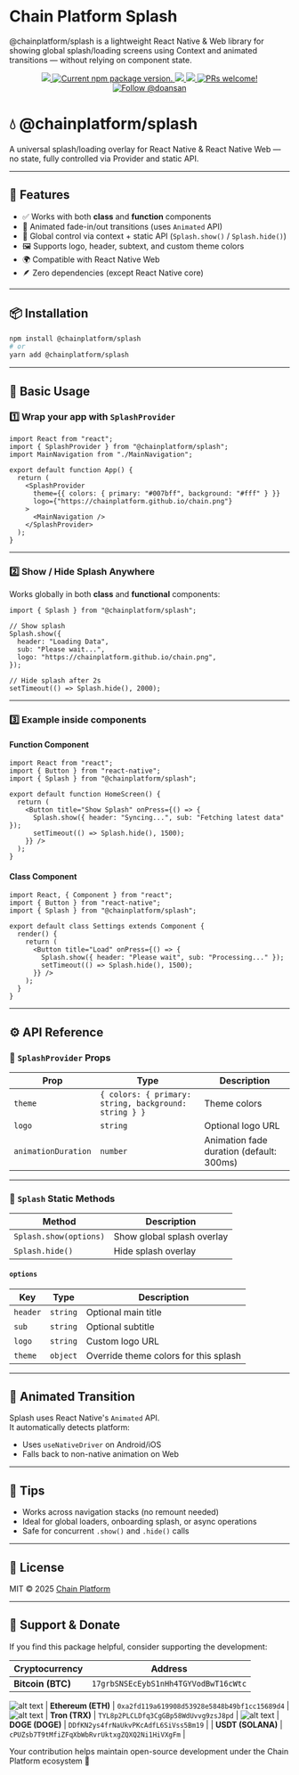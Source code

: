 # Chain Platform Splash
@chainplatform/splash is a lightweight React Native & Web library for showing global splash/loading screens using Context and animated transitions — without relying on component state.

<p align="center">
  <a href="https://github.com/ChainPlatform/react-native-splash/blob/HEAD/LICENSE">
    <img src="https://img.shields.io/badge/license-MIT-blue.svg" />
  </a>
  <a href="https://www.npmjs.com/package/@chainplatform/splash">
    <img src="https://img.shields.io/npm/v/@chainplatform/splash?color=brightgreen&label=npm%20package" alt="Current npm package version." />
  </a>
  <a href="https://www.npmjs.com/package/@chainplatform/splash">
    <img src="https://img.shields.io/npm/dt/@chainplatform/splash.svg"></img>
  </a>
  <a href="https://www.npmjs.com/package/@chainplatform/splash">
    <img src="https://img.shields.io/badge/platform-android%20%7C%20ios%20%7C%20web-blue"></img>
  </a>
  <a href="https://github.com/ChainPlatform/react-native-splash/pulls">
    <img src="https://img.shields.io/badge/PRs-welcome-brightgreen.svg" alt="PRs welcome!" />
  </a>
  <a href="https://twitter.com/intent/follow?screen_name=doansan">
    <img src="https://img.shields.io/twitter/follow/doansan.svg?label=Follow%20@doansan" alt="Follow @doansan" />
  </a>
</p>

# 💧 @chainplatform/splash

A universal splash/loading overlay for React Native & React Native Web — no state, fully controlled via Provider and static API.

---

## 🚀 Features

- ✅ Works with both **class** and **function** components
- 💨 Animated fade-in/out transitions (uses `Animated` API)
- 🧠 Global control via context + static API (`Splash.show()` / `Splash.hide()`)
- 🖼️ Supports logo, header, subtext, and custom theme colors
- 🌍 Compatible with React Native Web
- 🪶 Zero dependencies (except React Native core)

---

## 📦 Installation

```bash
npm install @chainplatform/splash
# or
yarn add @chainplatform/splash
```

---

## 🧠 Basic Usage

### 1️⃣ Wrap your app with `SplashProvider`

```tsx
import React from "react";
import { SplashProvider } from "@chainplatform/splash";
import MainNavigation from "./MainNavigation";

export default function App() {
  return (
    <SplashProvider
      theme={{ colors: { primary: "#007bff", background: "#fff" } }}
      logo={"https://chainplatform.github.io/chain.png"}
    >
      <MainNavigation />
    </SplashProvider>
  );
}
```

---

### 2️⃣ Show / Hide Splash Anywhere

Works globally in both **class** and **functional** components:

```tsx
import { Splash } from "@chainplatform/splash";

// Show splash
Splash.show({
  header: "Loading Data",
  sub: "Please wait...",
  logo: "https://chainplatform.github.io/chain.png",
});

// Hide splash after 2s
setTimeout(() => Splash.hide(), 2000);
```

---

### 3️⃣ Example inside components

#### Function Component

```tsx
import React from "react";
import { Button } from "react-native";
import { Splash } from "@chainplatform/splash";

export default function HomeScreen() {
  return (
    <Button title="Show Splash" onPress={() => {
      Splash.show({ header: "Syncing...", sub: "Fetching latest data" });
      setTimeout(() => Splash.hide(), 1500);
    }} />
  );
}
```

#### Class Component

```tsx
import React, { Component } from "react";
import { Button } from "react-native";
import { Splash } from "@chainplatform/splash";

export default class Settings extends Component {
  render() {
    return (
      <Button title="Load" onPress={() => {
        Splash.show({ header: "Please wait", sub: "Processing..." });
        setTimeout(() => Splash.hide(), 1500);
      }} />
    );
  }
}
```

---

## ⚙️ API Reference

### 🔹 `SplashProvider` Props

| Prop | Type | Description |
|------|------|-------------|
| `theme` | `{ colors: { primary: string, background: string } }` | Theme colors |
| `logo` | `string` | Optional logo URL |
| `animationDuration` | `number` | Animation fade duration (default: 300ms) |

---

### 🔹 `Splash` Static Methods

| Method | Description |
|---------|-------------|
| `Splash.show(options)` | Show global splash overlay |
| `Splash.hide()` | Hide splash overlay |

#### `options`

| Key | Type | Description |
|------|------|-------------|
| `header` | `string` | Optional main title |
| `sub` | `string` | Optional subtitle |
| `logo` | `string` | Custom logo URL |
| `theme` | `object` | Override theme colors for this splash |

---

## 🧩 Animated Transition

Splash uses React Native's `Animated` API.  
It automatically detects platform:
- Uses `useNativeDriver` on Android/iOS
- Falls back to non-native animation on Web

---

## 🧪 Tips

- Works across navigation stacks (no remount needed)
- Ideal for global loaders, onboarding splash, or async operations
- Safe for concurrent `.show()` and `.hide()` calls

---

## 🪪 License
MIT © 2025 [Chain Platform](https://chainplatform.net)

---

## 💖 Support & Donate

If you find this package helpful, consider supporting the development:

| Cryptocurrency | Address |
|----------------|----------|
| **Bitcoin (BTC)** | `17grbSNSEcEybS1nHh4TGYVodBwT16cWtc` |
![alt text](image-1.png)
| **Ethereum (ETH)** | `0xa2fd119a619908d53928e5848b49bf1cc15689d4` |
![alt text](image-2.png)
| **Tron (TRX)** | `TYL8p2PLCLDfq3CgGBp58WdUvvg9zsJ8pd` |
![alt text](image.png)
| **DOGE (DOGE)** | `DDfKN2ys4frNaUkvPKcAdfL6SiVss5Bm19` |
| **USDT (SOLANA)** | `cPUZsb7T9tMfiZFqXbWbRvrUktxgZQXQ2Ni1HiVXgFm` |

Your contribution helps maintain open-source development under the Chain Platform ecosystem 🚀
